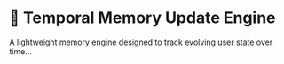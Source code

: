 # 🧠 Temporal Memory Update Engine

A lightweight memory engine designed to track evolving user state over time...
